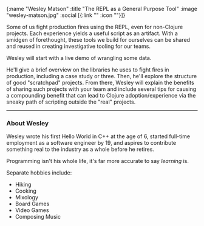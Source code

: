 {:name "Wesley Matson"
 :title "The REPL as a General Purpose Tool"
 :image "wesley-matson.jpg"
 :social [{:link "" :icon ""}]}

Some of us fight production fires using the REPL, even for non-Clojure projects. Each experience yields a useful script as an artifact. With a smidgen of forethought, these tools we build for ourselves can be shared and reused in creating investigative tooling for our teams.

Wesley will start with a live demo of wrangling some data.

He'll give a brief overview on the libraries he uses to fight fires in production, including a case study or three. Then, he'll explore the structure of good "scratchpad" projects. From there, Wesley will explain the benefits of sharing such projects with your team and include several tips for causing a compounding benefit that can lead to Clojure adoption/experience via the sneaky path of scripting outside the "real" projects.

---

### About Wesley

Wesley wrote his first Hello World in C++ at the age of 6, started full-time employment as a software engineer by 19, and aspires to contribute something real to the industry as a whole before he retires.

Programming isn't his whole life, it's far more accurate to say *learning* is.

Separate hobbies include:
- Hiking
- Cooking
- Mixology
- Board Games
- Video Games
- Composing Music
